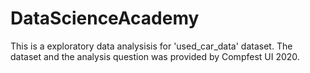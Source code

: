 # DataScienceAcademy
This is a exploratory data analysisis for 'used_car_data' dataset. The dataset and the analysis question was provided by Compfest UI 2020.
